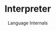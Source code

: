 ---
layout: page
menubar: docs_menu
title: Interpreter
subtitle: Language Internals
show_sidebar: false
toc: true
---